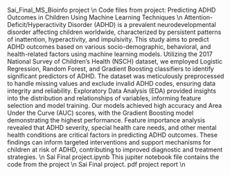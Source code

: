 Sai_Final_MS_Bioinfo project \n
Code files from project: Predicting ADHD Outcomes in Children Using Machine Learning Techniques \n
Attention-Deficit/Hyperactivity Disorder (ADHD) is a prevalent neurodevelopmental disorder affecting children worldwide, characterized by persistent patterns of inattention, hyperactivity, and impulsivity. This study aims to predict ADHD outcomes based on various socio-demographic, behavioral, and health-related factors using machine learning models. Utilizing the 2017 National Survey of Children’s Health (NSCH) dataset, we employed Logistic Regression, Random Forest, and Gradient Boosting classifiers to identify significant predictors of ADHD. The dataset was meticulously preprocessed to handle missing values and exclude invalid ADHD codes, ensuring data integrity and reliability. Exploratory Data Analysis (EDA) provided insights into the distribution and relationships of variables, informing feature selection and model training. Our models achieved high accuracy and Area Under the Curve (AUC) scores, with the Gradient Boosting model demonstrating the highest performance. Feature importance analysis revealed that ADHD severity, special health care needs, and other mental health conditions are critical factors in predicting ADHD outcomes. These findings can inform targeted interventions and support mechanisms for children at risk of ADHD, contributing to improved diagnostic and treatment strategies. \n
Sai Final project.ipynb This jupiter notebook file contains the code from the project  \n
Sai Final project. pdf project report \n
